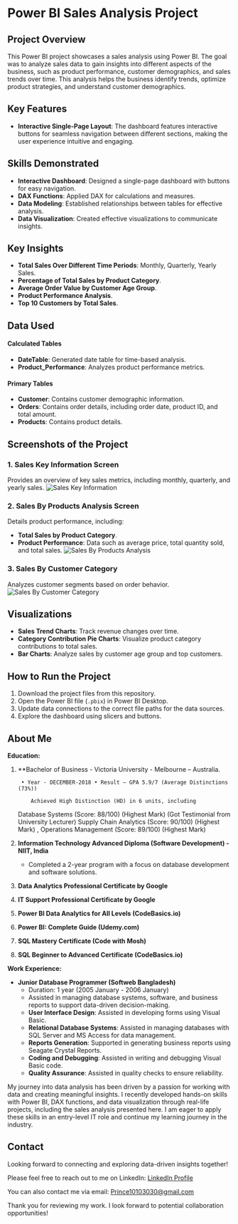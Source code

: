
# Power BI Sales Analysis Project

## Project Overview

This Power BI project showcases a sales analysis using Power BI. The goal was to analyze sales data to gain insights into different aspects of the business, such as product performance, customer demographics, and sales trends over time. This analysis helps the business identify trends, optimize product strategies, and understand customer demographics.

## Key Features

- **Interactive Single-Page Layout**: The dashboard features interactive buttons for seamless navigation between different sections, making the user experience intuitive and engaging.

## Skills Demonstrated

- **Interactive Dashboard**: Designed a single-page dashboard with buttons for easy navigation.
- **DAX Functions**: Applied DAX for calculations and measures.
- **Data Modeling**: Established relationships between tables for effective analysis.
- **Data Visualization**: Created effective visualizations to communicate insights.

## Key Insights

- **Total Sales Over Different Time Periods**: Monthly, Quarterly, Yearly Sales.
- **Percentage of Total Sales by Product Category**.
- **Average Order Value by Customer Age Group**.
- **Product Performance Analysis**.
- **Top 10 Customers by Total Sales**.

## Data Used

#### Calculated Tables

- **DateTable**: Generated date table for time-based analysis.
- **Product_Performance**: Analyzes product performance metrics.

#### Primary Tables

- **Customer**: Contains customer demographic information.
- **Orders**: Contains order details, including order date, product ID, and total amount.
- **Products**: Contains product details.

## Screenshots of the Project

### 1. Sales Key Information Screen
Provides an overview of key sales metrics, including monthly, quarterly, and yearly sales.
![Sales Key Information](images/Sales_Key_Information.png)

### 2. Sales By Products Analysis Screen
Details product performance, including:
- **Total Sales by Product Category**.
- **Product Performance**: Data such as average price, total quantity sold, and total sales.
![Sales By Products Analysis](images/Sales_by_Product_Analysis.png)

### 3. Sales By Customer Category
Analyzes customer segments based on order behavior.
![Sales By Customer Category](images/Sales_by_Customer_Category.png)

## Visualizations

- **Sales Trend Charts**: Track revenue changes over time.
- **Category Contribution Pie Charts**: Visualize product category contributions to total sales.
- **Bar Charts**: Analyze sales by customer age group and top customers.

## How to Run the Project

1. Download the project files from this repository.
2. Open the Power BI file (`.pbix`) in Power BI Desktop.
3. Update data connections to the correct file paths for the data sources.
4. Explore the dashboard using slicers and buttons.

## About Me

**Education:**

1. **Bachelor of Business - Victoria University - Melbourne – Australia.

        • Year - DECEMBER-2018 • Result – GPA 5.9/7 (Average Distinctions (73%))
   
	       Achieved High Distinction (HD) in 6 units, including 

	Database Systems (Score: 88/100) (Highest Mark) (Got Testimonial from University Lecturer)
        Supply Chain Analytics (Score: 90/100) (Highest Mark) ,
        Operations Management (Score: 89/100) (Highest Mark)

3. **Information Technology Advanced Diploma (Software Development) - NIIT, India**
   - Completed a 2-year program with a focus on database development and software solutions.

4. **Data Analytics Professional Certificate by Google**
5. **IT Support Professional Certificate by Google**
6. **Power BI Data Analytics for All Levels (CodeBasics.io)**
7. **Power BI: Complete Guide (Udemy.com)**
8. **SQL Mastery Certificate (Code with Mosh)**
9. **SQL Beginner to Advanced Certificate (CodeBasics.io)**

**Work Experience:**

- **Junior Database Programmer (Softweb Bangladesh)**
  - Duration: 1 year (2005 January - 2006 January)
  - Assisted in managing database systems, software, and business reports to support data-driven decision-making.
  - **User Interface Design**: Assisted in developing forms using Visual Basic.
  - **Relational Database Systems**: Assisted in managing databases with SQL Server and MS Access for data management.
  - **Reports Generation**: Supported in generating business reports using Seagate Crystal Reports.
  - **Coding and Debugging**: Assisted in writing and debugging Visual Basic code.
  - **Quality Assurance**: Assisted in quality checks to ensure reliability.

My journey into data analysis has been driven by a passion for working with data and creating meaningful insights. 
I recently developed hands-on skills with Power BI, DAX functions, and data visualization through real-life projects,
including the sales analysis presented here. I am eager to apply these skills in an entry-level IT role and continue 
my learning journey in the industry.


## Contact

Looking forward to connecting and exploring data-driven insights together!

Please feel free to reach out to me on LinkedIn: [LinkedIn Profile](https://www.linkedin.com/in/prince30307070)

You can also contact me via email: Prince10103030@gmail.com

Thank you for reviewing my work. I look forward to potential collaboration opportunities!



